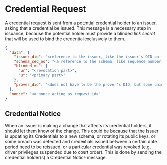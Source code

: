 # Credential Request

A credential request is sent from a potential credential holder to an
issuer, asking that a credential be issued. This message is a necessary
step in issuance, because the potential holder must provide a blinded
_link secret_ that will be used to bind the credential exclusively
to them.

```json
{
  "data": {
    "issuer_did": "<reference to the issuer, like the issuer’s DID on the ledger>",
    "schema_seq_no": "<a reference to the schema, like sequence number of schema on the ledger>",
    "blinded_ms": {
      "ur": "<revocation part>",
      "u": "<primary part>"
    },
    "prover_did": "<does not have to be the prover's DID, but some unique identifier by which the issuer knows the prover>"
  },
  "nonce": "<a nonce acting as request id>"
}
```

## Credential Notice
When an issuer is making a change that affects its credential holders, it should let them know of the change. This could be because that the Issuer is updating its Credentials to a new schema, or rotating its public keys, or some breach was detected and credentials issued between a certain date period need to be reissued, or a particular credential was revoked (e.g, driver privileges suspended due to court order). This is done by sending the credential holder(s) a Credential Notice message.
